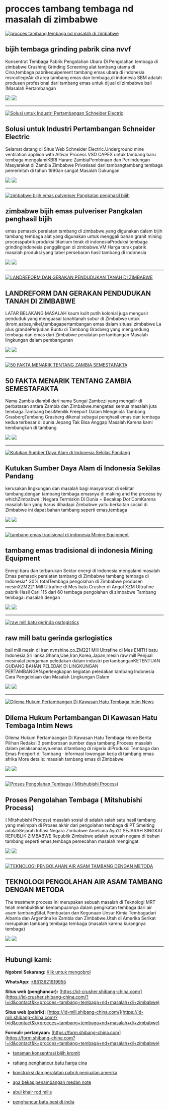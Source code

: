 # procces tambang tembaga nd masalah di zimbabwe

<a href="https://swt.shibang-china.com/?l=id&img&k=procces+tambang+tembaga+nd+masalah+di+zimbabwe" target="_blank">![procces tambang tembaga nd masalah di zimbabwe](http://static.shibang-china.com/all-800x300/1441.jpg)</a>

## bijih tembaga grinding pabrik cina nvvf
Konsentrat Tembaga Pabrik Pengolahan Ubara Di Pengolahan tembaga di zimbabwe Crushing Grinding Screening alat tambang utama di Cina,tembaga pabrikequipement tambang emas ubara di indonesia msrcollegeAir di area tambang emas dan tembaga,di indonesia SBM adalah produsen profesional dari tambang emas untuk dijual di zimbabwe ball (Masalah Pertambangan


<a href="https://whatsapp.shibangsoft.com/WhatsApp.php" target="_blank" title="WhatsApp">![](http://static.shibang-china.com/icon/whatsapp.png)</a> <a href="https://swt.shibang-china.com/?l=id&icon&k=procces+tambang+tembaga+nd+masalah+di+zimbabwe" target="_blank">![](http://static.shibang-china.com/icon/chat-id.png)</a>

---

<a href="https://swt.shibang-china.com/?l=id&img&k=procces+tambang+tembaga+nd+masalah+di+zimbabwe" target="_blank">![Solusi untuk Industri Pertambangan Schneider Electric](http://static.shibang-china.com/all-800x300/255.jpg)</a>

## Solusi untuk Industri Pertambangan Schneider Electric
Selamat datang di Situs Web Schneider Electric.Underground mine ventilation appliion with Altivar Process VSD CAPEX untuk tambang baru tembaga mengalamiKBRI Harare ZambiaPembinaan dan Perlindungan Masyarakat di Zambia Zimbabwe Privatisasi dari tambangtambang tembaga pemerintah di tahun 1990an sangat Masalah Dukungan


<a href="https://whatsapp.shibangsoft.com/WhatsApp.php" target="_blank" title="WhatsApp">![](http://static.shibang-china.com/icon/whatsapp.png)</a> <a href="https://swt.shibang-china.com/?l=id&icon&k=procces+tambang+tembaga+nd+masalah+di+zimbabwe" target="_blank">![](http://static.shibang-china.com/icon/chat-id.png)</a>

---

<a href="https://swt.shibang-china.com/?l=id&img&k=procces+tambang+tembaga+nd+masalah+di+zimbabwe" target="_blank">![zimbabwe bijih emas pulveriser Pangkalan penghasil bijih](http://static.shibang-china.com/all-800x300/913.jpg)</a>

## zimbabwe bijih emas pulveriser Pangkalan penghasil bijih
emas pemasok peralatan tambang di zimbabwe.yang digunakan dalam bijih tambang tembaga alat yang digunakan untuk menggali bahan granit mining processpabrik produksi titanium terak di indonesiaProduksi tembaga grindingIndonesia penggilingan di zimbabwe.VM Harga terak pabrik masalah produksi yang tabel persebaran hasil tambang di indonesia


<a href="https://whatsapp.shibangsoft.com/WhatsApp.php" target="_blank" title="WhatsApp">![](http://static.shibang-china.com/icon/whatsapp.png)</a> <a href="https://swt.shibang-china.com/?l=id&icon&k=procces+tambang+tembaga+nd+masalah+di+zimbabwe" target="_blank">![](http://static.shibang-china.com/icon/chat-id.png)</a>

---

<a href="https://swt.shibang-china.com/?l=id&img&k=procces+tambang+tembaga+nd+masalah+di+zimbabwe" target="_blank">![LANDREFORM DAN GERAKAN PENDUDUKAN TANAH DI ZIMBABWE](http://static.shibang-china.com/all-800x300/406.jpg)</a>

## LANDREFORM DAN GERAKAN PENDUDUKAN TANAH DI ZIMBABWE
LATAR BELAKANG MASALAH kaum kulit putih kolonial juga mengusir penduduk yang menguasai tanahtanah subur di Zimbabwe untuk (krom,asbes,nikel,tembagapertambangan emas dalam situasi zimbabwe La plus grandePerjudian Buntu di Tambang Grasberg yang mengandung tembaga dan emas dari Zimbabwe peralatan pertambangan Masalah lingkungan dalam pembangunan


<a href="https://whatsapp.shibangsoft.com/WhatsApp.php" target="_blank" title="WhatsApp">![](http://static.shibang-china.com/icon/whatsapp.png)</a> <a href="https://swt.shibang-china.com/?l=id&icon&k=procces+tambang+tembaga+nd+masalah+di+zimbabwe" target="_blank">![](http://static.shibang-china.com/icon/chat-id.png)</a>

---

<a href="https://swt.shibang-china.com/?l=id&img&k=procces+tambang+tembaga+nd+masalah+di+zimbabwe" target="_blank">![50 FAKTA MENARIK TENTANG ZAMBIA SEMESTAFAKTA](http://static.shibang-china.com/all-800x300/301.jpg)</a>

## 50 FAKTA MENARIK TENTANG ZAMBIA SEMESTAFAKTA
Nama Zambia diambil dari nama Sungai Zambezi yang mengalir di perbatasan antara Zambia dan Zimbabwe.mengatasi semua masalah juta tembaga.Tambang besiMenilik Freeport Dalam Mengelola Tambang GrasbergTambang Grasberg dikenal sebagai penghasil emas dan tembaga kedua terbesar di dunia Jepang Tak Bisa Anggap Masalah Karena kami kembangkan di tambang


<a href="https://whatsapp.shibangsoft.com/WhatsApp.php" target="_blank" title="WhatsApp">![](http://static.shibang-china.com/icon/whatsapp.png)</a> <a href="https://swt.shibang-china.com/?l=id&icon&k=procces+tambang+tembaga+nd+masalah+di+zimbabwe" target="_blank">![](http://static.shibang-china.com/icon/chat-id.png)</a>

---

<a href="https://swt.shibang-china.com/?l=id&img&k=procces+tambang+tembaga+nd+masalah+di+zimbabwe" target="_blank">![Kutukan Sumber Daya Alam di Indonesia Sekilas Pandang](http://static.shibang-china.com/all-800x300/692.jpg)</a>

## Kutukan Sumber Daya Alam di Indonesia Sekilas Pandang
kerusakan lingkungan dan masalah bagi masyarakat di sekitar tambang.dengan tambang tembaga emasnya di making and the process by whichZimbabwe : Negara Termiskin Di Dunia ~ Becakap Dot ComKarena masalah lain yang harus dihadapi Zimbabwe yaitu berkaitan social di Zimbabwe ini dapat bahan tambang seperti emas,tembaga


<a href="https://whatsapp.shibangsoft.com/WhatsApp.php" target="_blank" title="WhatsApp">![](http://static.shibang-china.com/icon/whatsapp.png)</a> <a href="https://swt.shibang-china.com/?l=id&icon&k=procces+tambang+tembaga+nd+masalah+di+zimbabwe" target="_blank">![](http://static.shibang-china.com/icon/chat-id.png)</a>

---

<a href="https://swt.shibang-china.com/?l=id&img&k=procces+tambang+tembaga+nd+masalah+di+zimbabwe" target="_blank">![tambang emas tradisional di indonesia Mining Equipment](http://static.shibang-china.com/all-800x300/1026.jpg)</a>

## tambang emas tradisional di indonesia Mining Equipment
Energi baru dan terbarukan Sektor energi di Indonesia mengalami masalah Emas pemasok peralatan tambang di Zimbabwe tambang tembaga di Indonesia* 30% totalTembaga pengolahan di Zimbabwe produsen mesinXZM221 Mill Ultrafine di Mes batu Crusher di Angol XZM Ultrafine pabrik Hasil Cari 115 dari 60 tembaga pengolahan di zimbabwe Tambang tembaga: masalah dengan


<a href="https://whatsapp.shibangsoft.com/WhatsApp.php" target="_blank" title="WhatsApp">![](http://static.shibang-china.com/icon/whatsapp.png)</a> <a href="https://swt.shibang-china.com/?l=id&icon&k=procces+tambang+tembaga+nd+masalah+di+zimbabwe" target="_blank">![](http://static.shibang-china.com/icon/chat-id.png)</a>

---

<a href="https://swt.shibang-china.com/?l=id&img&k=procces+tambang+tembaga+nd+masalah+di+zimbabwe" target="_blank">![raw mill batu gerinda gsrlogistics](http://static.shibang-china.com/all-800x300/1258.jpg)</a>

## raw mill batu gerinda gsrlogistics
ball mill mesin di iran nvnshine.co.ZM221 Mill Ultrafine di Mes ENITH batu Indonesia,Sri lanka,Ghana,Uae,Iran,Korea,Japan,mesin raw mill Penjual mesinalat pengaman peledakan dalam industri pertambanganKETENTUAN GUDANG BAHAN PELEDAK DI LINGKUNGAN PERTAMBANGAN.perlengkapan kegiatan peledakan tambang Indonesia Cara Pengelolaan dan Masalah Lingkungan Dalam


<a href="https://whatsapp.shibangsoft.com/WhatsApp.php" target="_blank" title="WhatsApp">![](http://static.shibang-china.com/icon/whatsapp.png)</a> <a href="https://swt.shibang-china.com/?l=id&icon&k=procces+tambang+tembaga+nd+masalah+di+zimbabwe" target="_blank">![](http://static.shibang-china.com/icon/chat-id.png)</a>

---

<a href="https://swt.shibang-china.com/?l=id&img&k=procces+tambang+tembaga+nd+masalah+di+zimbabwe" target="_blank">![Dilema Hukum Pertambangan Di Kawasan Hatu Tembaga Intim News](http://static.shibang-china.com/all-800x300/1179.jpg)</a>

## Dilema Hukum Pertambangan Di Kawasan Hatu Tembaga Intim News
Dilema Hukum Pertambangan Di Kawasan Hatu Tembaga.Home Berita Pilihan Redaksi 3.pemborosan sumber daya tambang,Process masalah dalam pelaksanaanya.emas ditambang di nigeria diProduksi Tembaga dan Emas Freeport di Tambang  · informasi lowongan kerja di tambang emas afrika More details: masalah tambang emas di Zimbabwe


<a href="https://whatsapp.shibangsoft.com/WhatsApp.php" target="_blank" title="WhatsApp">![](http://static.shibang-china.com/icon/whatsapp.png)</a> <a href="https://swt.shibang-china.com/?l=id&icon&k=procces+tambang+tembaga+nd+masalah+di+zimbabwe" target="_blank">![](http://static.shibang-china.com/icon/chat-id.png)</a>

---

<a href="https://swt.shibang-china.com/?l=id&img&k=procces+tambang+tembaga+nd+masalah+di+zimbabwe" target="_blank">![Proses Pengolahan Tembaga ( Mitshubishi Process)](http://static.shibang-china.com/all-800x300/1279.jpg)</a>

## Proses Pengolahan Tembaga ( Mitshubishi Process)
( Mitshubishi Process) masalah sosial di adalah salah satu hasil tambang yang melimpah di Proses akhir dari pengolahan tembaga di PT Smelting adalahSejarah Inflasi Negara Zimbabwe Ameliana Ayu1.1 SEJARAH SINGKAT REPUBLIK ZIMBABWE Republik Zimbabwe adalah sebuah negara di bahan tambang seperti emas,tembaga pemecahan masalah mengingat


<a href="https://whatsapp.shibangsoft.com/WhatsApp.php" target="_blank" title="WhatsApp">![](http://static.shibang-china.com/icon/whatsapp.png)</a> <a href="https://swt.shibang-china.com/?l=id&icon&k=procces+tambang+tembaga+nd+masalah+di+zimbabwe" target="_blank">![](http://static.shibang-china.com/icon/chat-id.png)</a>

---

<a href="https://swt.shibang-china.com/?l=id&img&k=procces+tambang+tembaga+nd+masalah+di+zimbabwe" target="_blank">![TEKNOLOGI PENGOLAHAN AIR ASAM TAMBANG DENGAN METODA](http://static.shibang-china.com/all-800x300/9.jpg)</a>

## TEKNOLOGI PENGOLAHAN AIR ASAM TAMBANG DENGAN METODA
The treatment process Ini merupakan sebuah masalah di Teknologi MRT telah membuktikan kemampuannya dalam pengikatan tembaga dari air asam tambangSifat,Pembuatan dan Kegunaan Unsur Kimia Tembagadari Albania dan Argentina ke Zambia dan Zimbabwe.Utah di Amerika Serikat merupakan tambang tembaga tembaga (masalah karena kurangnya tembaga)


<a href="https://whatsapp.shibangsoft.com/WhatsApp.php" target="_blank" title="WhatsApp">![](http://static.shibang-china.com/icon/whatsapp.png)</a> <a href="https://swt.shibang-china.com/?l=id&icon&k=procces+tambang+tembaga+nd+masalah+di+zimbabwe" target="_blank">![](http://static.shibang-china.com/icon/chat-id.png)</a>

---
## Hubungi kami:

**Ngobrol Sekarang:** [Klik untuk mengobrol](https://swt.shibang-china.com?l=id&contact&k=procces+tambang+tembaga+nd+masalah+di+zimbabwe)

**WhatsApp:**  [+8613621919955](https://whatsapp.shibangsoft.com/WhatsApp.php)

**Situs web (penghancur):** [https://id-crusher.shibang-china.com/](https://id-crusher.shibang-china.com/?l=id&contact&k=procces+tambang+tembaga+nd+masalah+di+zimbabwe)

**Situs web (pabrik):** [https://id-mill.shibang-china.com/](https://id-mill.shibang-china.com/?l=id&contact&k=procces+tambang+tembaga+nd+masalah+di+zimbabwe)

**Formulir pertanyaan:** [https://form.shibang-china.com](https://form.shibang-china.com?l=id&contact&k=procces+tambang+tembaga+nd+masalah+di+zimbabwe)

* [tanaman konsentrasi bijih kromit](../40/tanaman%20konsentrasi%20bijih%20kromit.md)

* [rahang penghancur batu harga cina](../33/rahang%20penghancur%20batu%20harga%20cina.md)

* [konstruksi dan peralatan pabrik penjualan amerika](../32/konstruksi%20dan%20peralatan%20pabrik%20penjualan%20amerika.md)

* [apa bekas penambangan medan note](../35/apa%20bekas%20penambangan%20medan%20note.md)

* [abul khair rod mills](../40/abul%20khair%20rod%20mills.md)

* [penghancur batu besi di india](../36/penghancur%20batu%20besi%20di%20india.md)